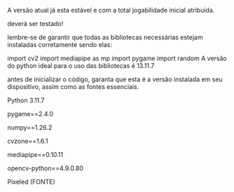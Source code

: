A versão atual já esta estável e com a total jogabilidade inicial atribuída.

deverá ser testado!


lembre-se de garantir que todas as bibliotecas necessárias estejam instaladas corretamente sendo elas:

import cv2
import mediapipe as mp
import pygame
import random
A versão do python ideal para o uso das bibliotecas é 13.11.7

antes de inicializar o código, garanta que esta é a versão instalada em seu dispositivo, assim como as fontes essenciais.

Python 3.11.7

pygame==2.4.0

numpy==1.26.2

cvzone==1.6.1

mediapipe==0.10.11

opencv-python==4.9.0.80

Pixeled (FONTE)
